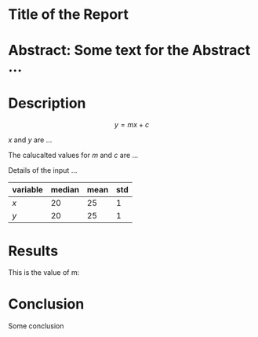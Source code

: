 

# Title of the Report

# Abstract: Some text for the Abstract ...

# Description

$$ y = m x + c $$

$x$ and $y$ are  ...

The calucalted values for $m$ and $c$ are ...

Details of the input ...

| variable | median | mean | std |
|----------|--------|------|-----|
| $x$      | 20 | 25 | 1 |
| $y$      | 20 | 25 | 1 |

# Results

This is the value of m: 

# Conclusion

Some conclusion

        